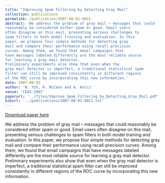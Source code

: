 ```yaml
---
title: "Improving Spam Filtering by Detecting Gray Mail"
collection: publications
permalink: /publication/2007-08-02-0021
abstract: 'We address the problem of gray mail – messages that could
reasonably be considered either spam or good. Email users
often disagree on this mail, presenting serious challenges to
spam filters in both model training and evaluation. In this
paper, we propose four simple methods for detecting gray
mail and compare their performance using recall-precision
curves. Among them, we found that email campaigns that
have messages labeled differently are the most reliable source
for learning a gray mail detector.
Preliminary experiments also show that even when the
gray mail detector is imperfect, a traditional statistical spam
filter can still be improved consistently in different regions
of the ROC curve by incorporating this new information.'
date: 2007-08-02
author: 'W. Yih, R. McCann and A. Kolcz'
venue: 'CEAS-2007'
paperurl: '../files/Improve_Spam_Filtering_by_Detecting_Gray_Mail.pdf'
biburl: '../publications/2007-08-02-0021.txt'
---
```


<a href='../files/Improve_Spam_Filtering_by_Detecting_Gray_Mail.pdf'>Download paper here</a>

We address the problem of gray mail – messages that could
reasonably be considered either spam or good. Email users
often disagree on this mail, presenting serious challenges to
spam filters in both model training and evaluation. In this
paper, we propose four simple methods for detecting gray
mail and compare their performance using recall-precision
curves. Among them, we found that email campaigns that
have messages labeled differently are the most reliable source
for learning a gray mail detector.
Preliminary experiments also show that even when the
gray mail detector is imperfect, a traditional statistical spam
filter can still be improved consistently in different regions
of the ROC curve by incorporating this new information.
